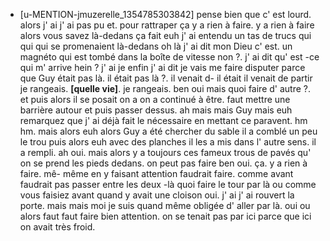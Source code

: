  * [u-MENTION-jmuzerelle_1354785303842]
	pense bien que c' est lourd.
	 alors j' ai j' ai pas pu et.
	 pour rattraper ça y a rien à faire.
	 y a rien à faire alors vous savez là-dedans ça fait euh j' ai entendu un tas de trucs qui qui qui se promenaient là-dedans oh là j' ai dit mon Dieu c' est.
	 un magnéto qui est tombé dans la boîte de vitesse non ?.
	 j' ai dit qu' est -ce qui m' arrive hein ? j' ai je enfin j' ai dit je vais me faire disputer parce que Guy était pas là.
	 il était pas là ?.
	 il venait d- il était il venait de partir je rangeais.
	 **[quelle vie]**.
	 je rangeais.
	 ben oui mais quoi faire d' autre ?.
	 et puis alors il se posait on a on a continué à être.
	 faut mettre une barrière autour et puis passer dessus.
	 ah mais mais Guy mais euh remarquez que j' ai déjà fait le nécessaire en mettant ce paravent.
	 hm hm.
	 mais alors euh alors Guy a été chercher du sable il a comblé un peu le trou puis alors euh avec des planches il les a mis dans l' autre sens.
	 il a rempli.
	 ah oui.
	 mais alors y a toujours ces fameux trous de pavés qu' on se prend les pieds dedans.
	 on peut pas faire ben oui.
	 ça.
	 y a rien à faire.
	 mê- même en y faisant attention faudrait faire.
	 comme avant faudrait pas passer entre les deux -là quoi faire le tour par là ou comme vous faisiez avant quand y avait une cloison oui.
	 j' ai j' ai rouvert la porte.
	 mais mais moi je suis quand même obligée d' aller par là.
	 oui ou alors faut faut faire bien attention.
	 on se tenait pas par ici parce que ici on avait très froid.
	
